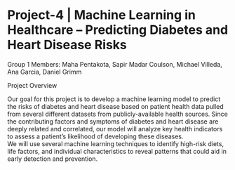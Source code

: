 # Project-4 | Machine Learning in Healthcare – Predicting Diabetes and Heart Disease Risks 
Group 1 Members: Maha Pentakota, Sapir Madar Coulson, Michael Villeda, Ana Garcia, Daniel Grimm 

Project Overview 

Our goal for this project is to develop a machine learning model to predict the risks of diabetes 
and heart disease based on patient health data pulled from several different datasets from 
publicly-available health sources. Since the contributing factors and symptoms of diabetes 
and heart disease are deeply related and correlated, our model will analyze key health indicators 
to assess a patient’s likelihood of developing these diseases.   
We will use several machine learning techniques to identify high-risk diets, life 
factors, and individual characteristics to reveal patterns that could aid in early detection and 
prevention.
